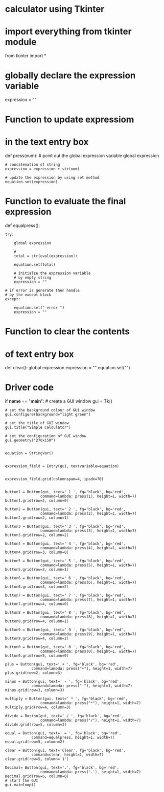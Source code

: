 
# calculator using Tkinter

# import everything from tkinter module
from tkinter import *

# globally declare the expression variable
expression = ""


# Function to update expressiom
# in the text entry box
def press(num):
	# point out the global expression variable
	global expression

	# concatenation of string
	expression = expression + str(num)

	# update the expression by using set method
	equation.set(expression)


# Function to evaluate the final expression
def equalpress():
	
	try:

		global expression

		#
		total = str(eval(expression))

		equation.set(total)

		# initialze the expression variable
		# by empty string
		expression = ""

	# if error is generate then handle
	# by the except block
	except:

		equation.set(" error ")
		expression = ""


# Function to clear the contents
# of text entry box
def clear():
	global expression
	expression = ""
	equation.set("")


# Driver code
if __name__ == "__main__":
	# create a GUI window
	gui = Tk()

	# set the background colour of GUI window
	gui.configure(background="light green")

	# set the title of GUI window
	gui.title("Simple Calculator")

	# set the configuration of GUI window
	gui.geometry("270x150")

	
	equation = StringVar()

	
	expression_field = Entry(gui, textvariable=equation)

	
	expression_field.grid(columnspan=4, ipadx=70)

	
	button1 = Button(gui, text=' 1 ', fg='black', bg='red',
					command=lambda: press(1), height=1, width=7)
	button1.grid(row=2, column=0)

	button2 = Button(gui, text=' 2 ', fg='black', bg='red',
					command=lambda: press(2), height=1, width=7)
	button2.grid(row=2, column=1)

	button3 = Button(gui, text=' 3 ', fg='black', bg='red',
					command=lambda: press(3), height=1, width=7)
	button3.grid(row=2, column=2)

	button4 = Button(gui, text=' 4 ', fg='black', bg='red',
					command=lambda: press(4), height=1, width=7)
	button4.grid(row=3, column=0)

	button5 = Button(gui, text=' 5 ', fg='black', bg='red',
					command=lambda: press(5), height=1, width=7)
	button5.grid(row=3, column=1)

	button6 = Button(gui, text=' 6 ', fg='black', bg='red',
					command=lambda: press(6), height=1, width=7)
	button6.grid(row=3, column=2)

	button7 = Button(gui, text=' 7 ', fg='black', bg='red',
					command=lambda: press(7), height=1, width=7)
	button7.grid(row=4, column=0)

	button8 = Button(gui, text=' 8 ', fg='black', bg='red',
					command=lambda: press(8), height=1, width=7)
	button8.grid(row=4, column=1)

	button9 = Button(gui, text=' 9 ', fg='black', bg='red',
					command=lambda: press(9), height=1, width=7)
	button9.grid(row=4, column=2)

	button0 = Button(gui, text=' 0 ', fg='black', bg='red',
					command=lambda: press(0), height=1, width=7)
	button0.grid(row=5, column=0)

	plus = Button(gui, text=' + ', fg='black', bg='red',
				command=lambda: press("+"), height=1, width=7)
	plus.grid(row=2, column=3)

	minus = Button(gui, text=' - ', fg='black', bg='red',
				command=lambda: press("-"), height=1, width=7)
	minus.grid(row=3, column=3)

	multiply = Button(gui, text=' * ', fg='black', bg='red',
					command=lambda: press("*"), height=1, width=7)
	multiply.grid(row=4, column=3)

	divide = Button(gui, text=' / ', fg='black', bg='red',
					command=lambda: press("/"), height=1, width=7)
	divide.grid(row=5, column=3)

	equal = Button(gui, text=' = ', fg='black', bg='red',
				command=equalpress, height=1, width=7)
	equal.grid(row=5, column=2)

	clear = Button(gui, text='Clear', fg='black', bg='red',
				command=clear, height=1, width=7)
	clear.grid(row=5, column='1')

	Decimal= Button(gui, text='.', fg='black', bg='red',
					command=lambda: press('.'), height=1, width=7)
	Decimal.grid(row=6, column=0)
	# start the GUI
	gui.mainloop()


